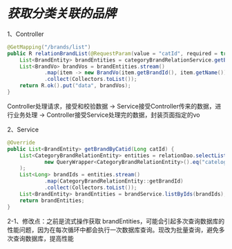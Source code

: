 # *获取分类关联的品牌*

1、Controller

```java
@GetMapping("/brands/list")
public R relationBrandList(@RequestParam(value = "catId", required = true) Long catId){
    List<BrandEntity> brandEntities = categoryBrandRelationService.getBrandByCatid(catId);
    List<BrandVo> brandVos = brandEntities.stream()
            .map(item -> new BrandVo(item.getBrandId(), item.getName()))
            .collect(Collectors.toList());
    return R.ok().put("data", brandVos);
}
```

Controller处理请求，接受和校验数据 -> Service接受Controller传来的数据，进行业务处理 -> Controller接受Service处理完的数据，封装页面指定的vo

2、Service

```java
@Override
public List<BrandEntity> getBrandByCatid(Long catId) {
    List<CategoryBrandRelationEntity> entities = relationDao.selectList(
            new QueryWrapper<CategoryBrandRelationEntity>().eq("catelog_id", catId)
    );
    List<Long> brandIds = entities.stream()
            .map(CategoryBrandRelationEntity::getBrandId)
            .collect(Collectors.toList());
    List<BrandEntity> brandEntities = brandService.listByIds(brandIds);
    return brandEntities;
}
```

2-1、修改点：之前是流式操作获取 brandEntities，可能会引起多次查询数据库的性能问题，因为在每次循环中都会执行一次数据库查询。现改为批量查询，避免多次查询数据库，提高性能